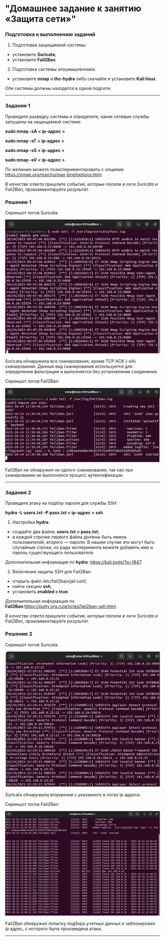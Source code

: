 # "Домашнее задание к занятию «Защита сети»"

### Подготовка к выполнению заданий

1. Подготовка защищаемой системы:

- установите **Suricata**;
- установите **Fail2Ban**.

2. Подготовка системы злоумышленника: 

- установите **nmap** и **thc-hydra** либо скачайте и установите **Kali linux**.

Обе системы должны находится в одной подсети.

---
### Задание 1

Проведите разведку системы и определите, какие сетевые службы запущены на защищаемой системе:

**sudo nmap -sA < ip-адрес >**

**sudo nmap -sT < ip-адрес >**

**sudo nmap -sS < ip-адрес >**

**sudo nmap -sV < ip-адрес >**

По желанию можете поэкспериментировать с опциями: https://nmap.org/man/ru/man-briefoptions.html.

*В качестве ответа пришлите события, которые попали в логи Suricata и Fail2Ban, прокомментируйте результат.*

### Решение 1

Cкриншот логов Suricata:

![Скриншот](801.png)

Suricata обнаружила все сканирования, кроме TCP ACK (-sA) сканирования. Данный вид сканирования используется для определения фильтрации и выполняется без установления соединения. 

Cкриншот логов Fail2Ban:

![Скриншот 2](802.png)

Fail2Ban не обнаружил не одного сканирования, так как при сканировании не выполнялся процесс аутентификации. 

---
### Задание 2

Проведите атаку на подбор пароля для службы SSH:

**hydra -L users.txt -P pass.txt < ip-адрес > ssh**

1. Настройка **hydra**: 
 
 - создайте два файла: **users.txt** и **pass.txt**;
 - в каждой строчке первого файла должны быть имена пользователей, второго — пароли. В нашем случае это могут быть случайные строки, но ради эксперимента можете добавить имя и пароль существующего пользователя.

Дополнительная информация по **hydra**: https://kali.tools/?p=1847.

2. Включение защиты SSH для Fail2Ban:

-  открыть файл /etc/fail2ban/jail.conf,
-  найти секцию **ssh**,
-  установить **enabled**  в **true**.

Дополнительная информация по **Fail2Ban**:https://putty.org.ru/articles/fail2ban-ssh.html.

*В качестве ответа пришлите события, которые попали в логи Suricata и Fail2Ban, прокомментируйте результат.*

### Решение 2

Cкриншот логов Suricata:


![Скриншот 3](804.png)

Suricata обнаружила вторжение с указанного в логах ip адреса.

Cкриншот логов Fail2Ban:


![Скриншот 4](806.png)

Fail2Ban обнаружил попытку подбора учетных данных и заблокировал ip адрес, с которого была произведена атака. 

---
